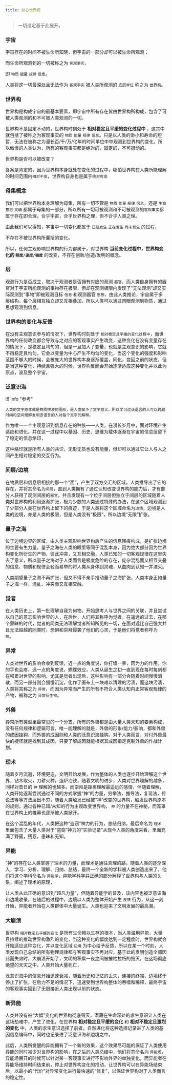 ```yaml
---
title: 核心世界观
---
```


>    一切设定基于此展开。

### 宇宙

宇宙存在的时间不被生命所知晓，但宇宙的一部分却可以被生命所观测；

而生命所观测到的一切被称之为 `客观事实`，

即 `物质` `能量` `规律` `信息`。

人类将这一切最深处且无法作为 `客观事实` 被人类所观测的 `底层单位` 称之为 [`世界构`](#_2)。

### 世界构

世界构是构成宇宙的最基本要素，即宇宙中所有存在皆由世界构所构成，包含了可被人类观测的和不可被人类观测的一切。

世界构不是固定不动的，世界构时刻处于 **相对稳定且平缓的变化过程中** ，这其中就包括了被称之为客观事实的 `物质` `能量` `规律` `信息`。只是以人类的渺小和寿命的短暂，无法在被称之为漫长百/千/万/亿年的时间单位中中观测到世界构的变化，所以傲慢的人类认为，所有的客观事实都是绝对的，固定的，不可撼动的。

世界构是否可以被改变？

答案是肯定的，因为世界构本身就处在变化的过程中，哪怕世界构在人类所能理解的时间范围内`相对不变`，世界构自身也是属于`绝对可变`

### 母集概念

我们可以把世界构本身理解为母集，所有一切不管是 `物质` `能量` `规律` `信息`，还是 `生命` `意志` `灵魂` 都属于母集的一部分，所以所有一切可被观测和不可被观测的`客观事实`都属于存在即合理，合乎宇宙，合乎世界构之理，但不合乎人类之理。

由此我们可以得知，宇宙中一切变化都属于 `已经发生` `正在发生` `尚未发生` 的过程，

不存在不被世界构所囊括的变化。

所以，任何主观影响世界构的行为都属于，对世界构 **当前变化过程中，世界构变化的 `程度/速度/强度`** 的改变，不存在创新/创造/发明的概念。

### 层

观测行为是否成立，取决于观测者是否拥有对应的观测 `器官`，而人类自身拥有的器官对于宇宙所能观测的事物存在极限，但却在观测极限内发现了“无法观测”却又实际观测到“事物”即被观测目标 `信息` 和观测器官 `思想`，由此人类推论，宇宙属于多层结构，每个层相互独立却又互相叠加，所以人类可以通过肉眼观测到物质，通过思想观测到信息。

### 世界构的变化与反馈

在没有主观意识参与的情况下，世界构时刻处于 `相对稳定且平缓的变化过程中`，而世界构的任何改变都会导致与之对应的客观事实产生改变，这种变化在没有变量存在的情况下，是稳定且均匀的，但是一旦加入了变量，也就是主观意识的影响，它就不再稳定且均匀，它会以变量为中心产生不均匀的变化，当这个变化的强度和影响范围不够大的时候，会被庞大的世界构本身逐渐覆盖，同化，变回之前的状态，但是当这种变化，持续且强大的时候，世界构反而会开始逐渐适应这种变化并以此为原点，波及整个宇宙。

### 泛意识海

!!! info "参考"

    人类的文字原本就是物质拼凑的图形，是人类赋予了文字意义，所以学习过该语言的人可以跨越时间和空间理解发明该语言的人对每个文字的解释。


作为唯一一个主观意识到信息存在的种族——人类，在漫长岁月中，面对环境产生适应和进化，并在这一过程中以基因、历史、思维为载体逐渐在宇宙的信息层留下了稳定的信息烙印，

这种烙印就是所有人类的共识，无形无质也没有能量，但却可以通过它让人与人之间产生相对稳定的交互行为。

### 间层/边境

在物质层和信息层相接的那一个“面”，产生了双方交汇的区域，人类推导出了它的存在，并将其命名为`间层`，直到人类拥有了通过认知改变世界构的能力后，才有部分人获得了观测间层的`器官`，并且发现有一个位于间层但独立于间层的区域随着人类对世界构的利用逐渐扩张，极为少数的人类通过特殊的办法，在这个区域观测到了少部分人类在世界构上留下的痕迹，于是人类将这个区域命名为`边境`，边境是人类的边境，亦是人类的极限，但是人类没有“极限”，所以边境“无限”扩张。

### 量子之海

位于边境边界的区域，由人类主观影响世界构后产生的信息残痕构成，是扩张边境的主要有生力量，量子之海在人类的眼里等同于混乱本身，因为绝大部分因为世界构变化所衍生的产物，彼此冲突，又互相交融，人类已知的一切客观规律在这里失去了意义，所以量子之海对于人类而言是极度危险的存在，庞杂混乱而又相互交叠的信息、物质和规律会轻而易举的将人类从身体到灵魂，从血肉到认知一并湮灭。

人类期望量子之海不再扩张，但又不得不亲手推动量子之海扩张，人类本身正如量子之海一样，混乱、冲突而又互相交融。

### 觉者

在人类历史上，第一批理解自我为何物，开始思考人与世界之间的关联，并且尝试以自己的意志影响世界的人，在后世，人们将其称呼为觉者，在遥远的过去，在那个蒙昧的时代，觉者的同类无法理解觉者所知所见的一切，在面对远比自己强大并且无法超越的同类时，恐惧和崇拜侵袭了他们的心灵，于是他们将觉者称呼为 `神`。

### 异常

人类对世界的影响会收到反馈，近一点的角度说，你打墙一拳，因为力的作用，你的手也会疼，远一点的角度说，蝴蝶效应，人类从诞生之初一直到现在每时每刻都在积累对世界的影响，尤其是觉者出现后，这种影响有一部分会随着时间慢慢消散，而另一部分则会慢慢沉淀，化作了画布上一块难以清理的污渍，而这块污渍，人类将其称之为 `异常`，而因为异常而产生的所有不符合人类认知内正常客观规律的产物，被称之为 `异常衍生物`。

### 外兽

异常所有类型里最常见的一个分支，所有的外兽都是由大量人类未知的要素构成，没有任何规律和逻辑可言，唯一能理解的就是，外兽的形象/能力/影响，都和外兽的成因挂钩，而外兽的成因则和人类的泛意识海挂钩。对于人类而言，对付外兽最快的捷径就是找到其成因，只要了解成因就能根据其成因指定克制外兽的作战计划。

### 理术

随着岁月流逝，环境更迭，文明开始发展，作为整体的人类也逐步开始理解这个世界，钻木取火，刀耕火种，造炉冶铁，随着文明的进步，人类对世界理解的越多，同样对昔日的 `神` 理解的也越多。而崇拜是距离理解最遥远的感情，伴随着理解，人类开始逐渐尝试通过不同的方式掌握“神”的力量，穷举法，推导法，复现法，传说法等等方法层出不穷，随着人类触发已经被“神”改变的世界构，触发世界构原本的规则，通过各种已知/未知的行为主观改变世界构， `神` 的力量不在神秘，而笼罩在世界构上的帷幕也逐渐被人类掀开。

在这个混乱的年代，人类把这种“盗窃”神力的行为，总结归纳，最后命名为 `理术` 里面包含了大量人类对于“盗窃”神力的“实验记录”从现今人类的角度来看，里面充满了野蛮，残忍，愚昧和无知。

### 异能

“神”的存在让人类掌握了理术的力量，而理术是通往真理的路，随着人类的逐渐深入，学习、分析、理解、归纳、总结，最终一个全新的学科被人类创造出来了，他们将这个学科命名为 `异能学`，异能学科学并正确的部分解释了世界构与人类的关系，阐述了理术的原理，

让人类从此正确的意识到“超凡力量”，但随着异能学的普及，该内容也被泛意识海和边境收录，在随后的过程中，边境以人类为整体开始产生 `反馈` 行为，从这一刻开始，异能者开始在人类群体中大量诞生。人类也迎来了文明发展的最高潮。

### 大崩溃

世界构 `相对稳定且平缓的变化` 是所有生命赖以生存的根本，当人类滥用异能，大量且持续的推动世界构激烈的变化，当这种变化的幅度达到一定程度时，世界构就会开始适应这种变化，并以变化区域 `边境` 为中心给予反馈，所以在某一个时刻，人类发现自己总结的所有物理规律都与客观事实不再对应，基于此的发明创造全部因此而失效时，大崩溃开始了，文明的积累一夜之间被摧枯拉朽的毁灭，在这场彻底绝望的天灾之中，人类开始大量死亡，

泛意识海中的信息开始迅速衰减，随着历史和记忆的丢失，连接的终端，边境终于停止了扩张，在后力不足的情况下，迅速受到世界构整体的吞噬和稀释，最终宇宙的客观事实回到了无限接近人类出现以前的状态。

### 新异能

人类并没有被“大幅”变化的世界构彻底毁灭，潜藏在生命深处的求生意识让人类在这场劫难中，产生了进化，在世界构 **相对稳定且平缓的变化** 和 **相对不稳定且激烈的变化** 中，人类的求生意识选择了前者，自然进化将这种选择记录进了人类的基因信息编码中，同时也记录进了泛意识海和边境之中。

此后，人类所觉醒的异能拥有了一个新的效果，这个效果尽可能的保证了人类使用异能的同时减少对世界构的影响，在之后的人类总结中，他们将其命名为 `异能场`，异能场展开的时候可以针对某一客观事实进行不影响外界的单独变化，而异能者在异能场维持时间结束前，停止对世界构变化的推动，让世界构可以在异能场结束后，以最小的“代价”对异常变化进行最快速的“修复”，以保证世界构对于人类而言的稳定性。
